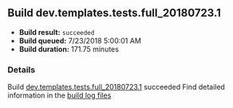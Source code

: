 ## Build dev.templates.tests.full_20180723.1
- **Build result:** `succeeded`
- **Build queued:** 7/23/2018 5:00:01 AM
- **Build duration:** 171.75 minutes
### Details
Build [dev.templates.tests.full_20180723.1](https://winappstudio.visualstudio.com/web/build.aspx?pcguid=a4ef43be-68ce-4195-a619-079b4d9834c2&builduri=vstfs%3a%2f%2f%2fBuild%2fBuild%2f26043) succeeded
Find detailed information in the [build log files](https://uwpctdiags.blob.core.windows.net/buildlogs/dev.templates.tests.full_20180723.1_logs.zip)
